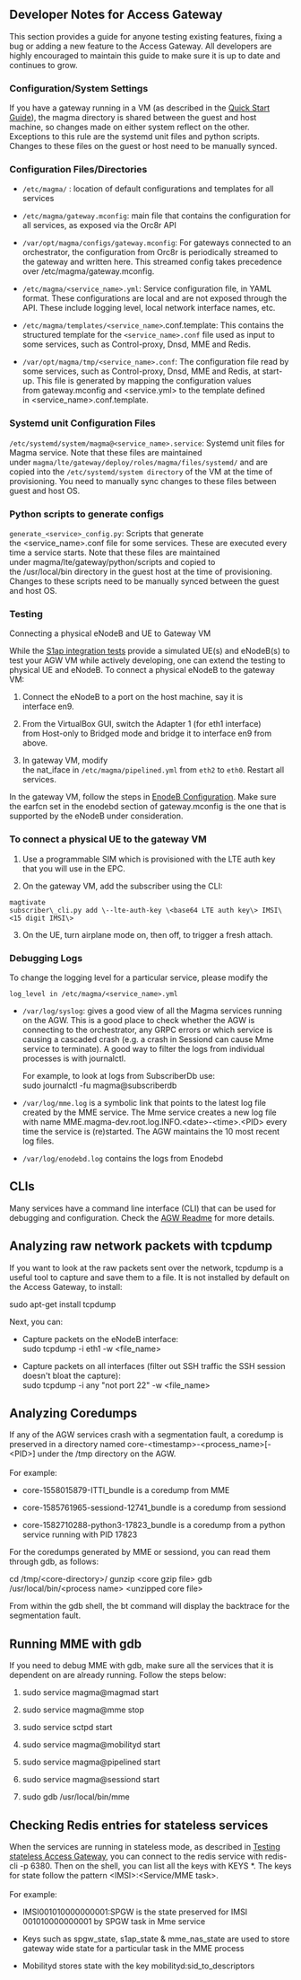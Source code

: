 ## Developer Notes for Access Gateway

This section provides a guide for anyone testing existing features,
fixing a bug or adding a new feature to the Access Gateway. All
developers are highly encouraged to maintain this guide to make sure it
is up to date and continues to grow.<br/>

### Configuration/System Settings

If you have a gateway running in a VM (as described in the [Quick Start
Guide](https://github.com/facebookincubator/magma/blob/master/docs/readmes/basics/quick_start_guide)),
the magma directory is shared between the guest and host machine, so
changes made on either system reflect on the other. Exceptions to this
rule are the systemd unit files and python scripts. Changes to these
files on the guest or host need to be manually synced.<br/>

### Configuration Files/Directories

-   ```/etc/magma/``` : location of default configurations and templates for all services

-   ```/etc/magma/gateway.mconfig```: main file that contains the
    configuration for all services, as exposed via the Orc8r API

-   ```/var/opt/magma/configs/gateway.mconfig```: For gateways connected to an
    orchestrator, the configuration from Orc8r is periodically streamed
    to the gateway and written here. This streamed config takes
    precedence over /etc/magma/gateway.mconfig.

-   ```/etc/magma/<service_name>.yml```: Service configuration file, in
    YAML format. These configurations are local and are not exposed
    through the API. These include logging level, local network
    interface names, etc.

-   ```/etc/magma/templates/<service_name>```.conf.template: This contains
    the structured template for the ```<service_name>.conf``` file used as
    input to some services, such as Control-proxy, Dnsd, MME and Redis.

-   ```/var/opt/magma/tmp/<service_name>.conf```: The configuration file
    read by some services, such as Control-proxy, Dnsd, MME and Redis,
    at start-up. This file is generated by mapping the configuration
    values from gateway.mconfig and <service.yml> to the template
    defined in <service_name>.conf.template.<br/>


### Systemd unit Configuration Files

```/etc/systemd/system/magma@<service_name>.service```: Systemd unit files
for Magma service. Note that these files are maintained
under ```magma/lte/gateway/deploy/roles/magma/files/systemd/``` and are copied
into the ```/etc/systemd/system directory``` of the VM at the time of
provisioning. You need to manually sync changes to these files between
guest and host OS.<br/>

### Python scripts to generate configs

```generate_<service>_config.py```: Scripts that generate
the <service_name>.conf file for some services. These are executed
every time a service starts. Note that these files are maintained
under magma/lte/gateway/python/scripts and copied to
the /usr/local/bin directory in the guest host at the time of
provisioning. Changes to these scripts need to be manually synced
between the guest and host OS.<br/>

### Testing

Connecting a physical eNodeB and UE to Gateway VM

While the [S1ap integration
tests](https://github.com/facebookincubator/magma/blob/master/docs/readmes/lte/s1ap_tests.md) provide
a simulated UE(s) and eNodeB(s) to test your AGW VM while actively
developing, one can extend the testing to physical UE and eNodeB. To
connect a physical eNodeB to the gateway VM:

1.  Connect the eNodeB to a port on the host machine, say it is
    interface en9.

2.  From the VirtualBox GUI, switch the Adapter 1 (for eth1 interface)
    from Host-only to Bridged mode and bridge it to interface en9 from
    above.

3.  In gateway VM, modify the nat_iface in ```/etc/magma/pipelined.yml``` from ```eth2``` to ```eth0```.
    Restart all services.

In the gateway VM, follow the steps in [EnodeB
Configuration](https://github.com/facebookincubator/magma/blob/master/docs/readmes/lte/enodebd#basic-troubleshooting).
Make sure the earfcn set in the enodebd section of gateway.mconfig is
the one that is supported by the eNodeB under consideration.<br/>

### To connect a physical UE to the gateway VM

1.  Use a programmable SIM which is provisioned with the LTE auth key
    that you will use in the EPC.

2.  On the gateway VM, add the subscriber using the CLI:

```
magtivate
subscriber\_cli.py add \--lte-auth-key \<base64 LTE auth key\> IMSI\<15 digit IMSI\>
```

3.  On the UE, turn airplane mode on, then off, to trigger a fresh attach. <br/>

### Debugging Logs

To change the logging level for a particular service, please modify the 

``` log_level in /etc/magma/<service_name>.yml ```

-   ```/var/log/syslog```: gives a good view of all the Magma services running
    on the AGW. This is a good place to check whether the AGW is
    connecting to the orchestrator, any GRPC errors or which service is
    causing a cascaded crash (e.g. a crash in Sessiond can cause Mme
    service to terminate). A good way to filter the logs from individual
    processes is with journalctl.
    
    For example, to look at logs from SubscriberDb use:\
    sudo journalctl -fu magma\@subscriberdb

-   ```/var/log/mme.log``` is a symbolic link that points to the latest log
    file created by the MME service. The Mme service creates a new log
    file with name MME.magma-dev.root.log.INFO.\<date\>-\<time\>.\<PID\> every
    time the service is (re)started. The AGW maintains the 10 most
    recent log files.

-   ```/var/log/enodebd.log``` contains the logs from Enodebd <br/>

CLIs
----

Many services have a command line interface (CLI) that can be used for
debugging and configuration. Check the [AGW
Readme](https://github.com/facebookincubator/magma/blob/master/docs/readmes/lte/README_AGW.md#command-line-interfaces) for
more details.

Analyzing raw network packets with tcpdump
------------------------------------------

If you want to look at the raw packets sent over the network, tcpdump is
a useful tool to capture and save them to a file. It is not installed by
default on the Access Gateway, to install:

sudo apt-get install tcpdump 

Next, you can:

-   Capture packets on the eNodeB interface:\
    sudo tcpdump -i eth1 -w \<file\_name\>

-   Capture packets on all interfaces (filter out SSH traffic the SSH
    session doesn\'t bloat the capture):\
    sudo tcpdump -i any \"not port 22\" -w \<file\_name\>

Analyzing Coredumps
-------------------

If any of the AGW services crash with a segmentation fault, a coredump
is preserved in a directory
named core-\<timestamp\>-\<process\_name\>\[-\<PID\>\] under
the /tmp directory on the AGW.\
\
For example:

-   core-1558015879-ITTI\_bundle is a coredump from MME

-   core-1585761965-sessiond-12741\_bundle is a coredump from sessiond

-   core-1582710288-python3-17823\_bundle is a coredump from a python
    service running with PID 17823

For the coredumps generated by MME or sessiond, you can read them
through gdb, as follows:

cd /tmp/\<core-directory\>/ gunzip \<core gzip file\> gdb
/usr/local/bin/\<process name\> \<unzipped core file\>

From within the gdb shell, the bt command will display the backtrace for
the segmentation fault.

Running MME with gdb
--------------------

If you need to debug MME with gdb, make sure all the services that it is
dependent on are already running. Follow the steps below:

1.  sudo service magma\@magmad start

2.  sudo service magma\@mme stop

3.  sudo service sctpd start

4.  sudo service magma\@mobilityd start

5.  sudo service magma\@pipelined start

6.  sudo service magma\@sessiond start

7.  sudo gdb /usr/local/bin/mme

Checking Redis entries for stateless services
---------------------------------------------

When the services are running in stateless mode, as described
in [Testing stateless Access
Gateway](https://github.com/facebookincubator/magma/blob/master/docs/readmes/lte/s1ap_tests#testing-stateless-access-gateway),
you can connect to the redis service with redis-cli -p 6380. Then on the
shell, you can list all the keys with KEYS \*. The keys for state follow
the pattern \<IMSI\>:\<Service/MME task\>.\
\
For example:

-   IMSI001010000000001:SPGW is the state preserved for IMSI
    001010000000001 by SPGW task in Mme service

-   Keys such as spgw\_state, s1ap\_state & mme\_nas\_state are used to
    store gateway wide state for a particular task in the MME process

-   Mobilityd stores state with the key mobilityd:sid\_to\_descriptors
